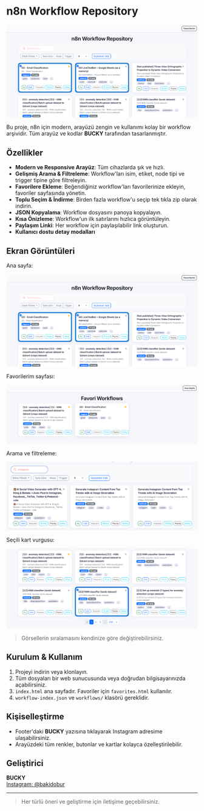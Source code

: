 # n8n Workflow Repository

![Ana Sayfa](readme_image/image.png)

Bu proje, n8n için modern, arayüzü zengin ve kullanımı kolay bir workflow arşividir. Tüm arayüz ve kodlar **BUCKY** tarafından tasarlanmıştır.

## Özellikler

- **Modern ve Responsive Arayüz**: Tüm cihazlarda şık ve hızlı.
- **Gelişmiş Arama & Filtreleme**: Workflow'ları isim, etiket, node tipi ve trigger tipine göre filtreleyin.
- **Favorilere Ekleme**: Beğendiğiniz workflow'ları favorilerinize ekleyin, favoriler sayfasında yönetin.
- **Toplu Seçim & İndirme**: Birden fazla workflow'u seçip tek tıkla zip olarak indirin.
- **JSON Kopyalama**: Workflow dosyasını panoya kopyalayın.
- **Kısa Önizleme**: Workflow'un ilk satırlarını hızlıca görüntüleyin.
- **Paylaşım Linki**: Her workflow için paylaşılabilir link oluşturun.
- **Kullanıcı dostu detay modalları**

## Ekran Görüntüleri

Ana sayfa:

![Ana Sayfa](readme_image/image.png)

Favorilerim sayfası:

![Favorilerim](readme_image/image2.png)

Arama ve filtreleme:

![Arama ve Filtreleme](readme_image/image3.png)

Seçili kart vurgusu:

![Seçili Kart](readme_image/image4.png)

> Görsellerin sıralamasını kendinize göre değiştirebilirsiniz.

## Kurulum & Kullanım

1. Projeyi indirin veya klonlayın.
2. Tüm dosyaları bir web sunucusunda veya doğrudan bilgisayarınızda açabilirsiniz.
3. `index.html` ana sayfadır. Favoriler için `favorites.html` kullanılır.
4. `workflow-index.json` ve `workflows/` klasörü gereklidir.

## Kişiselleştirme
- Footer'daki **BUCKY** yazısına tıklayarak Instagram adresime ulaşabilirsiniz.
- Arayüzdeki tüm renkler, butonlar ve kartlar kolayca özelleştirilebilir.

## Geliştirici

**BUCKY**  
[Instagram: @bakidobur](https://instagram.com/bakidobur)

---

> Her türlü öneri ve geliştirme için iletişime geçebilirsiniz. 
